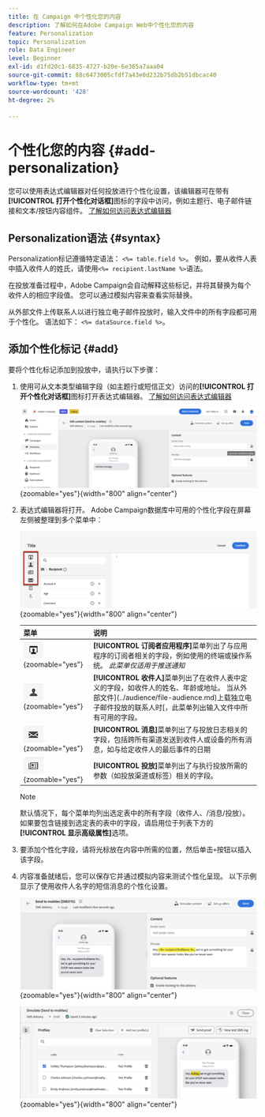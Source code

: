 ```yaml
---
title: 在 Campaign 中个性化您的内容
description: 了解如何在Adobe Campaign Web中个性化您的内容
feature: Personalization
topic: Personalization
role: Data Engineer
level: Beginner
exl-id: d1fd20c1-6835-4727-b20e-6e365a7aaa04
source-git-commit: 88c6473005cfdf7a43e0d232b75db2b51dbcac40
workflow-type: tm+mt
source-wordcount: '428'
ht-degree: 2%

---
```



# 个性化您的内容 {#add-personalization}

您可以使用表达式编辑器对任何投放进行个性化设置，该编辑器可在带有&#x200B;**[!UICONTROL 打开个性化对话框]**&#x200B;图标的字段中访问，例如主题行、电子邮件链接和文本/按钮内容组件。 [了解如何访问表达式编辑器](gs-personalization.md/#access)

## Personalization语法 {#syntax}

Personalization标记遵循特定语法： `<%= table.field %>`。 例如，要从收件人表中插入收件人的姓氏，请使用`<%= recipient.lastName %>`语法。

在投放准备过程中，Adobe Campaign会自动解释这些标记，并将其替换为每个收件人的相应字段值。 您可以通过模拟内容来查看实际替换。

从外部文件上传联系人以进行独立电子邮件投放时，输入文件中的所有字段都可用于个性化。 语法如下： `<%= dataSource.field %>`。

## 添加个性化标记 {#add}

要将个性化标记添加到投放中，请执行以下步骤：

1. 使用可从文本类型编辑字段（如主题行或短信正文）访问的&#x200B;**[!UICONTROL 打开个性化对话框]**&#x200B;图标打开表达式编辑器。 [了解如何访问表达式编辑器](gs-personalization.md/#access)

   ![](assets/perso-access.png){zoomable="yes"}{width="800" align="center"}

1. 表达式编辑器将打开。 Adobe Campaign数据库中可用的个性化字段在屏幕左侧被整理到多个菜单中：

   ![](assets/perso-insert-field.png){zoomable="yes"}{width="800" align="center"}

   | 菜单 | 说明 |
   |-----|------------|
   | ![](assets/do-not-localize/perso-subscribers-menu.png){zoomable="yes"} | **[!UICONTROL 订阅者应用程序]**&#x200B;菜单列出了与应用程序的订阅者相关的字段，例如使用的终端或操作系统。 *此菜单仅适用于推送通知* |
   | ![](assets/do-not-localize/perso-recipients-menu.png){zoomable="yes"} | **[!UICONTROL 收件人]**&#x200B;菜单列出了在收件人表中定义的字段，如收件人的姓名、年龄或地址。 当从外部文件](../audience/file-audience.md)上载独立电子邮件投放的联系人时[，此菜单列出输入文件中所有可用的字段。 |
   | ![](assets/do-not-localize/perso-message-menu.png){zoomable="yes"} | **[!UICONTROL 消息]**&#x200B;菜单列出了与投放日志相关的字段，包括跨所有渠道发送到收件人或设备的所有消息，如与给定收件人的最后事件的日期 |
   | ![](assets/do-not-localize/perso-delivery-menu.png){zoomable="yes"} | **[!UICONTROL 投放]**&#x200B;菜单列出了与执行投放所需的参数（如投放渠道或标签）相关的字段。 |

   >[!NOTE]
   >
   >默认情况下，每个菜单均列出选定表中的所有字段（收件人、/消息/投放）。 如果要包含链接到选定表的表中的字段，请启用位于列表下方的&#x200B;**[!UICONTROL 显示高级属性]**&#x200B;选项。

1. 要添加个性化字段，请将光标放在内容中所需的位置，然后单击`+`按钮以插入该字段。

1. 内容准备就绪后，您可以保存它并通过模拟内容来测试个性化呈现。 以下示例显示了使用收件人名字的短信消息的个性化设置。

   ![](assets/perso-preview1.png){zoomable="yes"}{width="800" align="center"}

   ![](assets/perso-preview2.png){zoomable="yes"}{width="800" align="center"}
